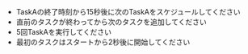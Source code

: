 - TaskAの終了時刻から15秒後に次のTaskAをスケジュールしてください
- 直前のタスクが終わってから次のタスクを追加してください
- 5回TaskAを実行してください
- 最初のタスクはスタートから2秒後に開始してください